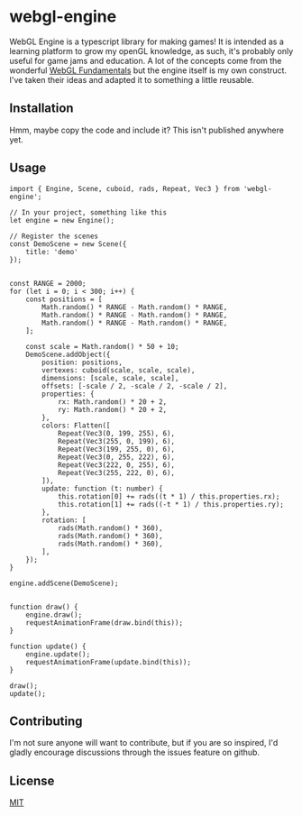 # webgl-engine

WebGL Engine is a typescript library for making games! It is intended as a learning platform to grow my openGL knowledge, 
as such, it's probably only useful for game jams and education. A lot of the concepts come from the wonderful [WebGL Fundamentals](https://webglfundamentals.org/)
but the engine itself is my own construct. I've taken their ideas and adapted it to something a little reusable.

## Installation

Hmm, maybe copy the code and include it? This isn't published anywhere yet.

## Usage

```
import { Engine, Scene, cuboid, rads, Repeat, Vec3 } from 'webgl-engine';

// In your project, something like this
let engine = new Engine();

// Register the scenes
const DemoScene = new Scene({
    title: 'demo'
});


const RANGE = 2000;
for (let i = 0; i < 300; i++) {
    const positions = [
        Math.random() * RANGE - Math.random() * RANGE,
        Math.random() * RANGE - Math.random() * RANGE,
        Math.random() * RANGE - Math.random() * RANGE,
    ];

    const scale = Math.random() * 50 + 10;
    DemoScene.addObject({
        position: positions,
        vertexes: cuboid(scale, scale, scale),
        dimensions: [scale, scale, scale],
        offsets: [-scale / 2, -scale / 2, -scale / 2],
        properties: {
            rx: Math.random() * 20 + 2,
            ry: Math.random() * 20 + 2,
        },
        colors: Flatten([
            Repeat(Vec3(0, 199, 255), 6),
            Repeat(Vec3(255, 0, 199), 6),
            Repeat(Vec3(199, 255, 0), 6),
            Repeat(Vec3(0, 255, 222), 6),
            Repeat(Vec3(222, 0, 255), 6),
            Repeat(Vec3(255, 222, 0), 6),
        ]),
        update: function (t: number) {
            this.rotation[0] += rads((t * 1) / this.properties.rx);
            this.rotation[1] += rads((-t * 1) / this.properties.ry);
        },
        rotation: [
            rads(Math.random() * 360),
            rads(Math.random() * 360),
            rads(Math.random() * 360),
        ],
    });
}

engine.addScene(DemoScene);


function draw() {
    engine.draw();
    requestAnimationFrame(draw.bind(this));
}

function update() {
    engine.update();
    requestAnimationFrame(update.bind(this));
}

draw();
update();
```

## Contributing

I'm not sure anyone will want to contribute, but if you are so inspired, I'd gladly encourage discussions through
the issues feature on github.

## License

[MIT](https://choosealicense.com/licenses/mit/)
